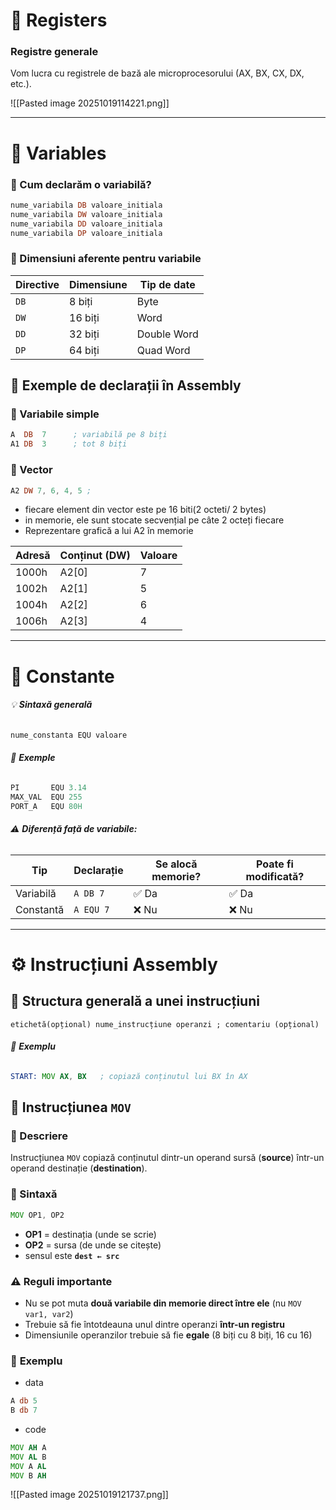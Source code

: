 

# 🧠 Registers

### Registre generale
Vom lucra cu registrele de bază ale microprocesorului (AX, BX, CX, DX, etc.).

![[Pasted image 20251019114221.png]]

---

# 💾 Variables

### 🔹 Cum declarăm o variabilă?

```asm
nume_variabila DB valoare_initiala
nume_variabila DW valoare_initiala
nume_variabila DD valoare_initiala
nume_variabila DP valoare_initiala
```

### 🔹 Dimensiuni aferente pentru variabile

| Directive | Dimensiune | Tip de date |
| --------- | ---------- | ----------- |
| `DB`      | 8 biți     | Byte        |
| `DW`      | 16 biți    | Word        |
| `DD`      | 32 biți    | Double Word |
| `DP`      | 64 biți    | Quad Word   |
## 📘 Exemple de declarații în Assembly

### 🔹 Variabile simple

```asm
A  DB  7      ; variabilă pe 8 biți
A1 DB  3      ; tot 8 biți
```


### 🔹 Vector

```asm
A2 DW 7, 6, 4, 5 ; 
```

-  fiecare element din vector este pe 16 biti(2 octeti/ 2 bytes)
-  in memorie, ele sunt stocate secvențial pe câte 2 octeți fiecare
-  Reprezentare grafică a lui A2 în memorie

| Adresă | Conținut (DW) | Valoare |
| ------ | ------------- | ------- |
| 1000h  | A2[0]         | 7       |
| 1002h  | A2[1]         | 5       |
| 1004h  | A2[2]         | 6       |
| 1006h  | A2[3]         | 4       |


---
#  🔗 Constante

###### 💡 **Sintaxă generală**

```asm
nume_constanta EQU valoare
```

###### 📘 **Exemple**

```asm
PI       EQU 3.14
MAX_VAL  EQU 255
PORT_A   EQU 80H
```

###### ⚠️ **Diferență față de variabile:**

| Tip       | Declarație | Se alocă memorie? | Poate fi modificată? |
| --------- | ---------- | ----------------- | -------------------- |
| Variabilă | `A DB 7`   | ✅ Da              | ✅ Da                 |
| Constantă | `A EQU 7`  | ❌ Nu              | ❌ Nu                 |

---

# ⚙️ Instrucțiuni Assembly

## 🔹 Structura generală a unei instrucțiuni

	etichetă(opțional) nume_instrucțiune operanzi ; comentariu (opțional)

###### 📘 **Exemplu**

```asm
START: MOV AX, BX   ; copiază conținutul lui BX în AX
```


## 🧩 Instrucțiunea `MOV`

### 📘 Descriere

Instrucțiunea `MOV` copiază conținutul dintr-un operand sursă (**source**) într-un operand destinație (**destination**).

### 🔹 Sintaxă

```asm
MOV OP1, OP2
```

- **OP1** = destinația (unde se scrie)
- **OP2** = sursa (de unde se citește)
-  sensul este **`dest ← src`**

### ⚠️ Reguli importante

- Nu se pot muta **două variabile din memorie direct între ele** (nu `MOV var1, var2`)
- Trebuie să fie întotdeauna unul dintre operanzi **într-un registru**
- Dimensiunile operanzilor trebuie să fie **egale** (8 biți cu 8 biți, 16 cu 16)


### 📘 **Exemplu**

- data
```asm
A db 5
B db 7
```

- code
```asm
MOV AH A
MOV AL B
MOV A AL
MOV B AH
```

![[Pasted image 20251019121737.png]]